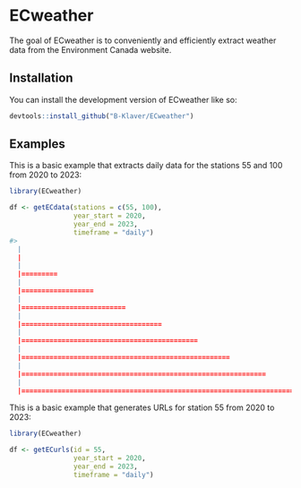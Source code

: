 
<!-- README.md is generated from README.Rmd. Please edit that file -->
# ECweather

<!-- badges: start -->
<!-- badges: end -->
The goal of ECweather is to conveniently and efficiently extract weather data from the Environment Canada website.

## Installation

You can install the development version of ECweather like so:

``` r
devtools::install_github("B-Klaver/ECweather")
```

## Examples

This is a basic example that extracts daily data for the stations 55 and 100 from 2020 to 2023:

``` r
library(ECweather)

df <- getECdata(stations = c(55, 100),
                year_start = 2020,
                year_end = 2023,
                timeframe = "daily")
#> 
  |                                                                            
  |                                                                      |   0%
  |                                                                            
  |=========                                                             |  12%
  |                                                                            
  |==================                                                    |  25%
  |                                                                            
  |==========================                                            |  38%
  |                                                                            
  |===================================                                   |  50%
  |                                                                            
  |============================================                          |  62%
  |                                                                            
  |====================================================                  |  75%
  |                                                                            
  |=============================================================         |  88%
  |                                                                            
  |======================================================================| 100%
```

This is a basic example that generates URLs for station 55 from 2020 to 2023:

``` r
library(ECweather)

df <- getECurls(id = 55,
                year_start = 2020,
                year_end = 2023,
                timeframe = "daily")
```
